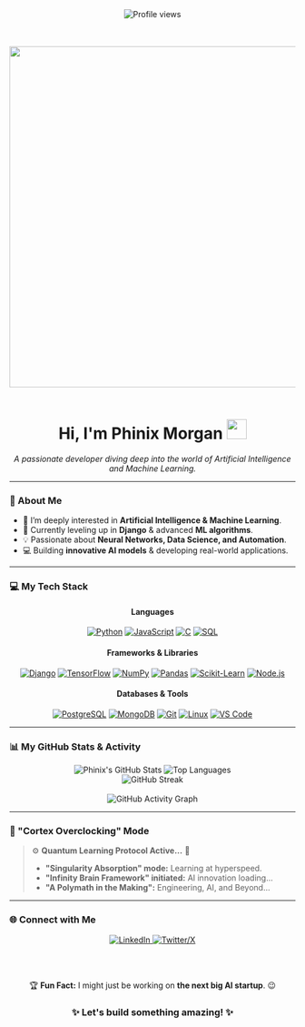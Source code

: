 <div align="center">

  <img src="https://komarev.com/ghpvc/?username=Phinix-Morgan&label=PROFILE+VIEWS&color=0e75b6&style=flat-square" alt="Profile views" />

  <br><br>
  <img src="https://media.giphy.com/media/v1.Y2lkPTc5MGI3NjExd2RqcTNmcTNidjgzcWJsdmdrc2FocWkwa3EwbWpvcWFtbzI0bXFkbiZlcD12MV9pbnRlcm5hbF9naWZfYnlfaWQmY3Q9Zw/qgQUggACpCjo6iPacb/giphy.gif" width="600" />
  <br><br>

  <h1>
    <b>Hi, I'm Phinix Morgan</b>
    <img src="https://media.giphy.com/media/hvRJCLFzcasrR4ia7z/giphy.gif" width="35">
  </h1>
  
  <p><i>A passionate developer diving deep into the world of Artificial Intelligence and Machine Learning.</i></p>

</div>

---

### 🚀 About Me

-   👀 I’m deeply interested in **Artificial Intelligence & Machine Learning**.
-   🌱 Currently leveling up in **Django** & advanced **ML algorithms**.
-   💡 Passionate about **Neural Networks, Data Science, and Automation**.
-   💻 Building **innovative AI models** & developing real-world applications.

---

### 💻 My Tech Stack
<div align="center">

  <h4>Languages</h4>
  <p>
    <a href="https://www.python.org" target="_blank" rel="noreferrer"><img src="https://img.shields.io/badge/Python-3776AB?style=for-the-badge&logo=python&logoColor=white" alt="Python"></a>
    <a href="https://developer.mozilla.org/en-US/docs/Web/JavaScript" target="_blank" rel="noreferrer"><img src="https://img.shields.io/badge/JavaScript-F7DF1E?style=for-the-badge&logo=javascript&logoColor=black" alt="JavaScript"></a>
    <a href="https://www.cprogramming.com/" target="_blank" rel="noreferrer"><img src="https://img.shields.io/badge/C-00599C?style=for-the-badge&logo=c&logoColor=white" alt="C"></a>
    <a href="https://www.mysql.com/" target="_blank" rel="noreferrer"><img src="https://img.shields.io/badge/MySQL-4479A1?style=for-the-badge&logo=mysql&logoColor=white" alt="SQL"></a>
  </p>

  <h4>Frameworks & Libraries</h4>
  <p>
    <a href="https://www.djangoproject.com/" target="_blank" rel="noreferrer"><img src="https://img.shields.io/badge/Django-092E20?style=for-the-badge&logo=django&logoColor=white" alt="Django"></a>
    <a href="https://www.tensorflow.org" target="_blank" rel="noreferrer"><img src="https://img.shields.io/badge/TensorFlow-FF6F00?style=for-the-badge&logo=tensorflow&logoColor=white" alt="TensorFlow"></a>
    <a href="https://numpy.org/" target="_blank" rel="noreferrer"><img src="https://img.shields.io/badge/NumPy-013243?style=for-the-badge&logo=numpy&logoColor=white" alt="NumPy"></a>
    <a href="https://pandas.pydata.org/" target="_blank" rel="noreferrer"><img src="https://img.shields.io/badge/Pandas-150458?style=for-the-badge&logo=pandas&logoColor=white" alt="Pandas"></a>
    <a href="https://scikit-learn.org/" target="_blank" rel="noreferrer"><img src="https://img.shields.io/badge/Scikit--Learn-F7931E?style=for-the-badge&logo=scikit-learn&logoColor=white" alt="Scikit-Learn"></a>
    <a href="https://nodejs.org" target="_blank" rel="noreferrer"><img src="https://img.shields.io/badge/Node.js-339933?style=for-the-badge&logo=node.js&logoColor=white" alt="Node.js"></a>
  </p>

  <h4>Databases & Tools</h4>
  <p>
    <a href="https://www.postgresql.org" target="_blank" rel="noreferrer"><img src="https://img.shields.io/badge/PostgreSQL-336791?style=for-the-badge&logo=postgresql&logoColor=white" alt="PostgreSQL"></a>
    <a href="https://www.mongodb.com/" target="_blank" rel="noreferrer"><img src="https://img.shields.io/badge/MongoDB-47A248?style=for-the-badge&logo=mongodb&logoColor=white" alt="MongoDB"></a>
    <a href="https://git-scm.com/" target="_blank" rel="noreferrer"><img src="https://img.shields.io/badge/Git-F05032?style=for-the-badge&logo=git&logoColor=white" alt="Git"></a>
    <a href="https://www.linux.org/" target="_blank" rel="noreferrer"><img src="https://img.shields.io/badge/Linux-FCC624?style=for-the-badge&logo=linux&logoColor=black" alt="Linux"></a>
    <a href="https://code.visualstudio.com/" target="_blank" rel="noreferrer"><img src="https://img.shields.io/badge/VS_Code-007ACC?style=for-the-badge&logo=visual-studio-code&logoColor=white" alt="VS Code"></a>
  </p>
  
</div>

---

### 📊 My GitHub Stats & Activity

<div align="center">

  <img src="https://github-readme-stats.vercel.app/api?username=Phinix-Morgan&show_icons=true&theme=radical&count_private=true&hide_border=true" alt="Phinix's GitHub Stats" />

  <img src="https://github-readme-stats.vercel.app/api/top-langs/?username=Phinix-Morgan&layout=compact&theme=radical&hide_border=true" alt="Top Languages" />

  <br>
  <img src="https://github-readme-streak-stats.herokuapp.com/?user=Phinix-Morgan&theme=radical&hide_border=true" alt="GitHub Streak" />

</div>

<div align="center">
  <br>
  <img src="https://github-readme-activity-graph.vercel.app/graph?username=Phinix-Morgan&theme=react-dark&hide_border=true&area=true" alt="GitHub Activity Graph" />
</div>

---

### 🧠 "Cortex Overclocking" Mode

> ⚙️ **Quantum Learning Protocol Active...** 🚀
> - **"Singularity Absorption" mode:** Learning at hyperspeed.
> - **"Infinity Brain Framework" initiated:** AI innovation loading...
> - **"A Polymath in the Making":** Engineering, AI, and Beyond...

---

### 🌐 Connect with Me
<div align="center">
  <a href="https://www.linkedin.com/in/jian-yang-x91/">
    <img src="https://img.shields.io/badge/LinkedIn-0A66C2?style=for-the-badge&logo=linkedin&logoColor=white" alt="LinkedIn">
  </a>
  <a href="https://x.com/Phinix_Morgan">
    <img src="https://img.shields.io/badge/Twitter--X-000000?style=for-the-badge&logo=x&logoColor=white" alt="Twitter/X">
  </a>

  <br><br>
  <p>🏆 <b>Fun Fact:</b> I might just be working on <b>the next big AI startup</b>. 😉</p>
  
  <h3>✨ Let's build something amazing! ✨</h3>
</div>
